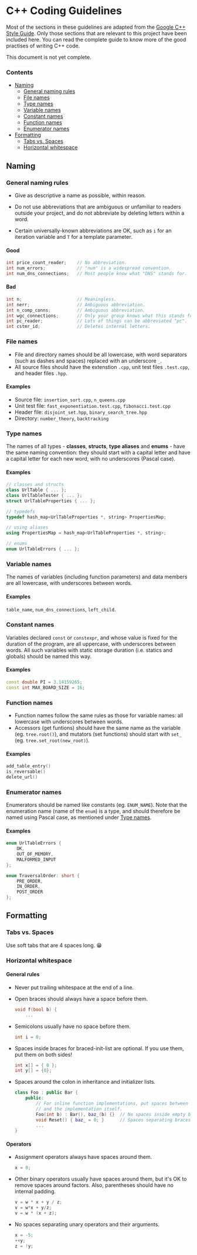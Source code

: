 # C++ Coding Guidelines

Most of the sections in these guidelines are adapted from the
[Google C++ Style Guide](https://google.github.io/styleguide/cppguide.html).
Only those sections that are relevant to this project have been included here.
You can read the complete guide to know more of the good practises of writing C++ code.

This document is not yet complete.

### Contents
- [Naming](#naming)
  - [General naming rules](#general-naming-rules)
  - [File names](#file-names)
  - [Type names](#type-names)
  - [Variable names](#variable-names)
  - [Constant names](#constant-names)
  - [Function names](#function-names)
  - [Enumerator names](#enumerator-names)
- [Formatting](#formatting)
  - [Tabs vs. Spaces](#tabs-vs-spaces)
  - [Horizontal whitespace](#horizontal-whitespace)

## Naming

### General naming rules
- Give as descriptive a name as possible, within reason.

- Do not use abbreviations that are ambiguous or unfamiliar to readers outside your project,
and do not abbreviate by deleting letters within a word.

- Certain universally-known abbreviations are OK, such as `i` for an iteration variable and `T` for a template parameter.

#### Good
```C++
int price_count_reader;    // No abbreviation.
int num_errors;            // "num" is a widespread convention.
int num_dns_connections;   // Most people know what "DNS" stands for.
```

#### Bad
```C++
int n;                     // Meaningless.
int nerr;                  // Ambiguous abbreviation.
int n_comp_conns;          // Ambiguous abbreviation.
int wgc_connections;       // Only your group knows what this stands for.
int pc_reader;             // Lots of things can be abbreviated "pc".
int cstmr_id;              // Deletes internal letters.
```

### File names
- File and directory names should be all lowercase, with word separators (such as dashes and spaces) replaced with an underscore `_`.
- All source files should have the extenstion `.cpp`, unit test files `.test.cpp`, and header files `.hpp`.

#### Examples
- Source file: `insertion_sort.cpp`, `n_queens.cpp`
- Unit test file: `fast_exponentiation.test.cpp`, `fibonacci.test.cpp`
- Header file: `disjoint_set.hpp`, `binary_search_tree.hpp`
- Directory: `number_theory`, `backtracking`

### Type names
The names of all types - **classes**, **structs**, **type aliases** and **enums** - have the same naming convention: they should start with a capital letter and have a capital letter for each new word, with no underscores (Pascal case).

#### Examples
```C++
// classes and structs
class UrlTable { ... };
class UrlTableTester { ... };
struct UrlTableProperties { ... };

// typedefs
typedef hash_map<UrlTableProperties *, string> PropertiesMap;

// using aliases
using PropertiesMap = hash_map<UrlTableProperties *, string>;

// enums
enum UrlTableErrors { ... };
```

### Variable names
The names of variables (including function parameters) and data members are all lowercase, with underscores between words.

#### Examples
`table_name`, `num_dns_connections`, `left_child`.

### Constant names
Variables declared `const` or `constexpr`, and whose value is fixed for the duration of the program, are all uppercase, with underscores between words. All such variables with static storage duration (i.e. statics and globals) should be named this way.

#### Examples
```C++
const double PI = 3.14159265;
const int MAX_BOARD_SIZE = 16;
```

### Function names
- Function names follow the same rules as those for variable names: all lowercase with underscores between words.
- Accessors (get funtions) should have the same name as the variable (eg. `tree.root()`), and mutators (set functions) should start with `set_` (eg. `tree.set_root(new_root)`).

#### Examples
```C++
add_table_entry()
is_reversable()
delete_url()
```

### Enumerator names
Enumerators should be named like constants (eg. `ENUM_NAME`). Note that the enumeration name (name of the `enum`) is a type, and should therefore be named using Pascal case, as mentioned under [Type names](#type-names).

#### Examples
```C++
enum UrlTableErrors {
    OK,
    OUT_OF_MEMORY,
    MALFORMED_INPUT
};

enum TraversalOrder: short {
    PRE_ORDER,
    IN_ORDER,
    POST_ORDER
};
```

## Formatting

### Tabs vs. Spaces
Use soft tabs that are 4 spaces long. :grin:

### Horizontal whitespace

#### General rules
- Never put trailing whitespace at the end of a line.

- Open braces should always have a space before them.
  ```C++
  void f(bool b) {
      ...
  ```

- Semicolons usually have no space before them.
  ```C++
  int i = 0;
  ```

- Spaces inside braces for braced-init-list are optional. If you use them, put them on both sides!
  ```C++
  int x[] = { 0 };
  int y[] = {0};
  ```

- Spaces around the colon in inheritance and initializer lists.
  ```C++
  class Foo : public Bar {
      public:
          // For inline function implementations, put spaces between the braces
          // and the implementation itself.
          Foo(int b) : Bar(), baz_(b) {}  // No spaces inside empty braces.
          void Reset() { baz_ = 0; }      // Spaces separating braces from implementation.
          ...
  }
  ```

#### Operators
- Assignment operators always have spaces around them.
  ```C++
  x = 0;
  ```

- Other binary operators usually have spaces around them, but it's OK to remove spaces around factors.
  Also, parentheses should have no internal padding.
  ```C++
  v = w * x + y / z;
  v = w*x + y/z;
  v = w * (x + z);
  ```

- No spaces separating unary operators and their arguments.
  ```C++
  x = -5;
  ++y;
  z = !y;
  ```
